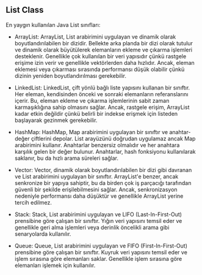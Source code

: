 ## List Class

En yaygın kullanılan Java List sınıfları:

- ArrayList: ArrayList, List arabirimini uygulayan ve dinamik olarak boyutlandırılabilen bir dizidir. 
Bellekte arka planda bir dizi olarak tutulur ve dinamik olarak büyütülerek elemanların ekleme ve çıkarma işlemleri desteklenir. 
Genellikle çok kullanılan bir veri yapısıdır çünkü rastgele erişime izin verir ve genellikle vektörlerden daha hızlıdır. 
Ancak, eleman eklemesi veya çıkarması sırasında performansı düşük olabilir çünkü dizinin yeniden boyutlandırılması gerekebilir.

- LinkedList: LinkedList, çift yönlü bağlı liste yapısını kullanan bir sınıftır. Her eleman, kendisinden önceki ve sonraki elemanların referanslarını içerir. Bu, eleman ekleme ve çıkarma işlemlerinin sabit zaman karmaşıklığına sahip olmasını sağlar. 
Ancak, rastgele erişim, ArrayList kadar etkin değildir çünkü belirli bir indekse erişmek için listeden başlayarak gezinmek gerekebilir.

- HashMap: HashMap, Map arabirimini uygulayan bir sınıftır ve anahtar-değer çiftlerini depolar. List arayüzünü doğrudan uygulamaz ancak Map arabirimini kullanır. Anahtarlar benzersiz olmalıdır ve her anahtara karşılık gelen bir değer bulunur. Anahtarlar, hash fonksiyonu kullanılarak saklanır, bu da hızlı arama süreleri sağlar.

- Vector: Vector, dinamik olarak boyutlandırılabilen bir dizi gibi davranan ve List arabirimini uygulayan bir sınıftır. ArrayList'e benzer, ancak senkronize bir yapıya sahiptir, bu da birden çok iş parçacığı tarafından güvenli bir şekilde erişilebilmesini sağlar. Ancak, senkronizasyon nedeniyle performansı daha düşüktür ve genellikle ArrayList yerine tercih edilmez.

- Stack: Stack, List arabirimini uygulayan ve LIFO (Last-In-First-Out) prensibine göre çalışan bir sınıftır. Yığın veri yapısını temsil eder ve genellikle geri alma işlemleri veya derinlik öncelikli arama gibi senaryolarda kullanılır.

- Queue: Queue, List arabirimini uygulayan ve FIFO (First-In-First-Out) prensibine göre çalışan bir sınıftır. Kuyruk veri yapısını temsil eder ve işlem sırasına göre elemanları saklar. Genellikle işlem sırasına göre elemanları işlemek için kullanılır.